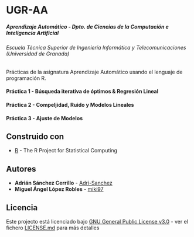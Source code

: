 # UGR-AA
##### Aprendizaje Automático - Dpto. de Ciencias de la Computación e Inteligencia Artificial
###### Escuela Técnica Superior de Ingeniería Informática y Telecomunicaciones (Universidad de Granada)


Prácticas de la asignatura Aprendizaje Automático usando el lenguaje de programación R.

#### Práctica 1 - Búsqueda iterativa de óptimos & Regresión Lineal
#### Práctica 2 - Compeljidad, Ruido y Modelos Lineales
#### Práctica 3 - Ajuste de Modelos

## Construido con

* [R](https://www.r-project.org/) - The R Project for Statistical Computing

## Autores

* **Adrián Sánchez Cerrillo** - [Adri-Sanchez](https://github.com/Adri-Sanchez)
* **Miguel Ángel López Robles** - [miki97](https://github.com/miki97)

## Licencia

Este projecto está licenciado bajo [GNU General Public License v3.0](http://www.gnu.org/licenses/) - ver el fichero [LICENSE.md](LICENSE.md) para más detalles

